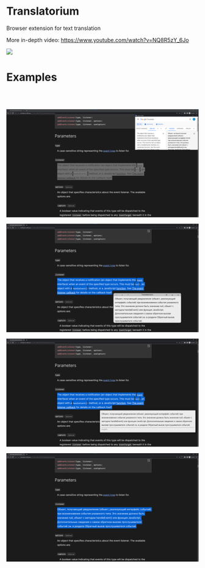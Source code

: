# Translatorium
Browser extension for text translation

More in-depth video: https://www.youtube.com/watch?v=NQ8R5zY_6Jo

<div align="left">
      <a href="https://www.youtube.com/watch?v=YAmO--fUoN8&ab_channel=gl">
         <img src="https://i.ytimg.com/vi/YAmO--fUoN8/hqdefault.jpg" style="width:50%;">
      </a>
</div>

<h1/>Examples</h1>
<br/></br>

![1. Example](https://github.com/SkProGL/Translatorium/blob/main/examples/ex0.png)

![2. Example](https://github.com/SkProGL/Translatorium/blob/main/examples/ex1.png)

![3. Example](https://github.com/SkProGL/Translatorium/blob/main/examples/ex2.png)

![4. Example](https://github.com/SkProGL/Translatorium/blob/main/examples/ex3.png)
